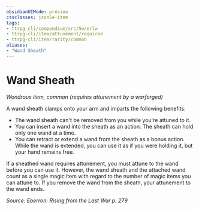 ```yaml
---
obsidianUIMode: preview
cssclasses: json5e-item
tags:
- ttrpg-cli/compendium/src/5e/erlw
- ttrpg-cli/item/attunement/required
- ttrpg-cli/item/rarity/common
aliases: 
- "Wand Sheath"
---
```

# Wand Sheath
*Wondrous item, common (requires attunement by a warforged)*  



A wand sheath clamps onto your arm and imparts the following benefits:

- The wand sheath can't be removed from you while you're attuned to it.  
- You can insert a wand into the sheath as an action. The sheath can hold only one wand at a time.  
- You can retract or extend a wand from the sheath as a bonus action. While the wand is extended, you can use it as if you were holding it, but your hand remains free.  

If a sheathed wand requires attunement, you must attune to the wand before you can use it. However, the wand sheath and the attached wand count as a single magic item with regard to the number of magic items you can attune to. If you remove the wand from the sheath, your attunement to the wand ends.

*Source: Eberron: Rising from the Last War p. 279*